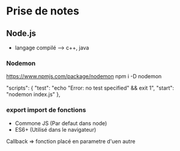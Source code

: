 # Prise de notes

## Node.js

- langage compilé --> c++, java

### Nodemon
https://www.npmjs.com/package/nodemon
npm i -D nodemon

"scripts": {
    "test": "echo \"Error: no test specified\" && exit 1",
    "start": "nodemon index.js"
},

### export import de fonctions
- Commone JS (Par defaut dans node)
- ES6+ (Utilisé dans le navigateur)

Callback => fonction placé en parametre d'uen autre

